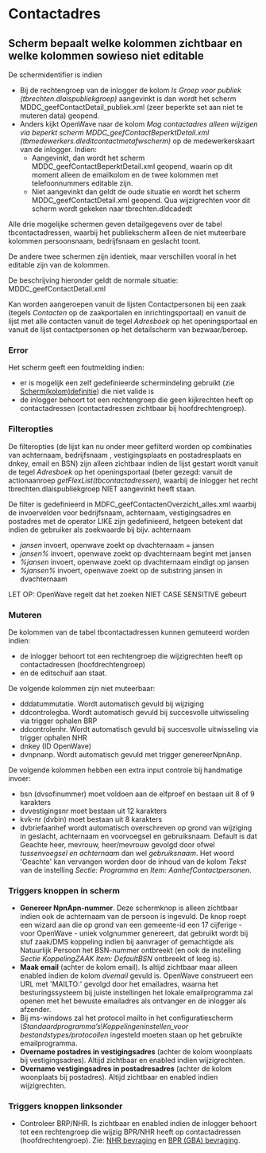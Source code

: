 # Contactadres

## Scherm bepaalt welke kolommen zichtbaar en welke kolommen sowieso niet editable

De schermidentifier is indien

- Bij de rechtengroep van de inlogger de kolom _Is Groep voor publiek (tbrechten.dlaispubliekgroep)_ aangevinkt is dan wordt het scherm MDDC_geefContactDetail_publiek.xml (zeer beperkte set aan niet te muteren data) geopend.
- Anders kijkt OpenWave naar de kolom _Mag contactadres alleen wijzigen via beperkt scherm MDDC_geefContactBeperktDetail.xml (tbmedewerkers.dleditcontactmetafwscherm)_ op de medewerkerskaart van de inlogger. Indien:
  - Aangevinkt, dan wordt het scherm MDDC_geefContactBeperktDetail.xml geopend, waarin op dit moment alleen de emailkolom en de twee kolommen met telefoonnummers editable zijn.
  - Niet aangevinkt dan geldt de oude situatie en wordt het scherm MDDC_geefContactDetail.xml geopend. Qua wijzigrechten voor dit scherm wordt gekeken naar tbrechten.dldcadedt

Alle drie mogelijke schermen geven detailgegevens over de tabel tbcontactadressen, waarbij het publiekscherm alleen
de niet muteerbare kolommen persoonsnaam, bedrijfsnaam en geslacht toont.

De andere twee schermen zijn identiek, maar verschillen vooral in het editable zijn van de kolommen.

De beschrijving hieronder geldt de normale situatie: MDDC_geefContactDetail.xml

Kan worden aangeroepen vanuit de lijsten Contactpersonen bij een zaak (tegels _Contacten_ op de zaakportalen en inrichtingsportaal) en vanuit de lijst met alle contacten vanuit de tegel _Adresboek_ op het openingsportaal en vanuit de lijst contactpersonen op het detailscherm van bezwaar/beroep.

### Error

Het scherm geeft een foutmelding indien:

- er is mogelijk een zelf gedefinieerde schermindeling gebruikt (zie [Scherm(kolom)definitie](/docs/instellen_inrichten/schermdefinitie.md)) die niet valide is
- de inlogger behoort tot een rechtengroep die geen kijkrechten heeft op contactadressen (contactadressen zichtbaar bij hoofdrechtengroep).

### Filteropties

De filteropties (de lijst kan nu onder meer gefilterd worden op combinaties van achternaam, bedrijfsnaam , vestigingsplaats en postadresplaats en dnkey, email en BSN) zijn alleen zichtbaar indien de lijst gestart wordt vanuit de tegel _Adresboek_ op het openingsportaal (beter gezegd: vanuit de actionaanroep _getFlexList(tbcontactadressen)_, waarbij de inlogger het recht tbrechten.dlaispubliekgroep NIET aangevinkt heeft staan.

De filter is gedefinieerd in MDFC_geefContactenOverzicht_alles.xml waarbij de invoervelden voor bedrijfsnaam, achternaam, vestigingsadres en postadres met de operator LIKE zijn gedefinieerd, hetgeen betekent dat indien de gebruiker als zoekwaarde bij bijv. achternaam

- _jansen_ invoert, openwave zoekt op dvachternaam = jansen
- _jansen%_ invoert, openwave zoekt op dvachternaam begint met jansen
- _%jansen_ invoert, openwave zoekt op dvachternaam eindigt op jansen
- _%jansen%_ invoert, openwave zoekt op de substring jansen in dvachternaam

LET OP: OpenWave regelt dat het zoeken NIET CASE SENSITIVE gebeurt

### Muteren

De kolommen van de tabel tbcontactadressen kunnen gemuteerd worden indien:

- de inlogger behoort tot een rechtengroep die wijzigrechten heeft op contactadressen (hoofdrechtengroep)
- en de editschuif aan staat.

De volgende kolommen zijn niet muteerbaar:

- dddatummutatie. Wordt automatisch gevuld bij wijziging
- ddcontrolegba. Wordt automatisch gevuld bij succesvolle uitwisseling via trigger ophalen BRP
- ddcontrolenhr. Wordt automatisch gevuld bij succesvolle uitwisseling via trigger ophalen NHR
- dnkey (ID OpenWave)
- dvnpnanp. Wordt automatisch gevuld met trigger genereerNpnAnp.

De volgende kolommen hebben een extra input controle bij handmatige invoer:

- bsn (dvsofinummer) moet voldoen aan de elfproef en bestaan uit 8 of 9 karakters
- dvvestigingsnr moet bestaan uit 12 karakters
- kvk-nr (dvbin) moet bestaan uit 8 karakters
- dvbriefaanhef wordt automatisch overschreven op grond van wijziging in geslacht, achternaam en voorvoegsel en gebruiksnaam. Default is dat Geachte heer, mevrouw, heer/mevrouw gevolgd door ofwel _tussenvoegsel en achternaam_ dan wel _gebruiksnaam_. Het woord 'Geachte' kan vervangen worden door de inhoud van de kolom _Tekst_ van de instelling _Sectie: Programma_ en _Item: AanhefContactpersonen_.

### Triggers knoppen in scherm

- **Genereer NpnApn-nummer**. Deze schermknop is alleen zichtbaar indien ook de achternaam van de persoon is ingevuld. De knop roept een wizard aan die op grond van een gemeente-id een 17 cijferige - voor OpenWave - uniek volgnummer genereert, dat gebruikt wordt bij stuf zaak/DMS koppeling indien bij aanvrager of gemachtigde als Natuurlijk Persoon het BSN-nummer ontbreekt (en ook de instelling _Sectie KoppelingZAAK Item: DefaultBSN_ ontbreekt of leeg is).
- **Maak email** (achter de kolom email). Is altijd zichtbaar maar alleen enabled indien de kolom _dvemail_ gevuld is. OpenWave construeert een URL met 'MAILTO:' gevolgd door het emailadres, waarna het besturingssysteem bij juiste instellingen het lokale emailprogramma zal openen met het bewuste emailadres als ontvanger en de inlogger als afzender.
- Bij ms-windows zal het protocol mailto in het configuratiescherm _\Standaardprogramma’s\Koppelingen*instellen_voor* bestandstypes/protocollen_ ingesteld moeten staan op het gebruikte emailprogramma.
- **Overname postadres in vestigingsadres** (achter de kolom woonplaats bij vestigingsadres). Altijd zichtbaar en enabled indien wijzigrechten.
- **Overname vestigingsadres in postadresadres** (achter de kolom woonplaats bij postadres). Altijd zichtbaar en enabled indien wijzigrechten.

### Triggers knoppen linksonder

- Controleer BRP/NHR. Is zichtbaar en enabled indien de inlogger behoort tot een rechtengroep die wijzig BPR/NHR heeft op contactadressen (hoofdrechtengroep). Zie: [NHR bevraging](/docs/probleemoplossing/programmablokken/nhr_bevraging.md) en [BPR (GBA) bevraging](/docs/probleemoplossing/programmablokken/bpr_bevraging.md).
